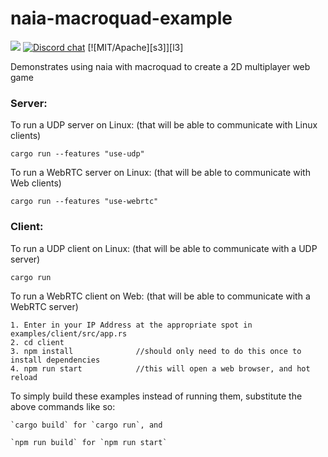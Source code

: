 # naia-macroquad-example
![](https://tokei.rs/b1/github/naia-rs/naia-socket)
[![Discord chat](https://img.shields.io/discord/764975354913619988.svg?label=discord%20chat)](https://discord.gg/fD6QCtX)
[![MIT/Apache][s3]][l3]

Demonstrates using naia with macroquad to create a 2D multiplayer web game

### Server:

To run a UDP server on Linux: (that will be able to communicate with Linux clients)

    cargo run --features "use-udp"

To run a WebRTC server on Linux: (that will be able to communicate with Web clients)

    cargo run --features "use-webrtc"

### Client:

To run a UDP client on Linux: (that will be able to communicate with a UDP server)

    cargo run

To run a WebRTC client on Web: (that will be able to communicate with a WebRTC server)

    1. Enter in your IP Address at the appropriate spot in examples/client/src/app.rs
    2. cd client
    3. npm install              //should only need to do this once to install dependencies
    4. npm run start            //this will open a web browser, and hot reload


To simply build these examples instead of running them, substitute the above commands like so:

    `cargo build` for `cargo run`, and

    `npm run build` for `npm run start`
